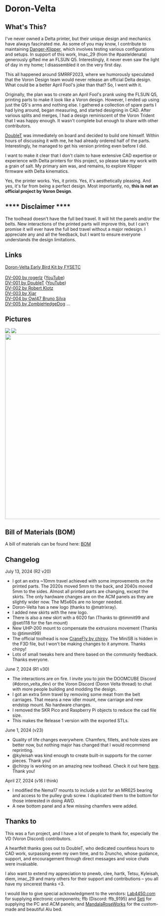 # Doron-Velta

## What's This?

I've never owned a Delta printer, but their unique design and mechanics have always fascinated me. As some of you may know, I contribute to maintaining [Danger-Klipper](https://github.com/DangerKlippers/danger-klipper), which involves testing various configurations and setups. In support of this work, Imac_29 (from the #pasteldenata) generously gifted me an FLSUN Q5. Interestingly, it never even saw the light of day in my home; I disassembled it on the very first day.

This all happened around SMRRF2023, where we humorously speculated that the Voron Design team would never release an official Delta design. What could be a better April Fool's joke than that? So, I went with it.

Originally, the plan was to create an April Fool's prank using the FLSUN Q5, printing parts to make it look like a Voron design. However, I ended up using just the Q5's arms and nothing else. I gathered a collection of spare parts I had lying around, began measuring, and started designing in CAD. After various splits and merges, I had a design reminiscent of the Voron Trident that I was happy enough. It wasn't complete but enough to share with other contributors.

[DoubleT](https://github.com/3DPrintingMods) was immediately on board and decided to build one himself. Within hours of discussing it with me, he had already ordered half of the parts. Interestingly, he managed to get his version printing even before I did.

I want to make it clear that I don't claim to have extensive CAD expertise or experience with Delta printers for this project, so please take my work with a grain of salt. My primary aim was, and remains, to explore Klipper firmware with Delta kinematics.

Yes, the printer works. Yes, it prints. Yes, it's aesthetically pleasing. And yes, it's far from being a perfect design. Most importantly, no, **this is not an official project by Voron Design**.

## **** Disclaimer ****

The toolhead doesn't have the full bed travel. It will hit the panels and/or the belts. New interactions of the printed parts will improve this, but I can't promise it will ever have the full bed travel without a major redesign.
I appreciate any and all the feedback, but I want to ensure everyone understands the design limitations.

## Links

[Doron-Velta Early Bird Kit by FYSETC](https://s.click.aliexpress.com/e/_DejsxX9)\
\
[DV-000 by rogerlz](https://www.reddit.com/r/voroncorexy/comments/1bsr2d7/special_serial_request_dv000_rogerlz/) ([YouTube](https://www.youtube.com/watch?v=DuFxvsZ5HEU))\
[DV-001 by DoubleT](https://www.reddit.com/r/voroncorexy/comments/1bsrmby/special_serial_request_dv001_doublet/) ([YouTube](https://www.youtube.com/watch?v=adXSPTnKe_0))\
[DV-002 by Robert Klotz](https://www.reddit.com/r/voroncorexy/comments/1cw2izk/special_serial_request_dv002_robert_klotz/)\
[DV-003 by Xiar](https://www.reddit.com/r/voroncorexy/comments/1d45y17/special_serial_request_dv_xiar/)\
[DV-004 by Owl47 Bruno Silva](https://discord.com/channels/825469421346226226/1246869064173748285/1246998381964824697)\
[DV-005 by ZombieHedgeDog](https://discord.com/channels/825469421346226226/1246869064173748285/1247178407012208701)
...

## Pictures

<img src="images/dv-000.png"/> <img src="images/RMRRF.jpg"/>
<img src="images/dv-001.png" height="600" />

## Bill of Materials (BOM)
A bill of materials can be found here: [BOM](./BOM.md)

## Changelog

July 13, 2024 (R2 v20)
  - I got an extra ~10mm travel achieved with some improvements on the printed parts. The 2020s moved 5mm to the back, and 2040s moved 5mm to the sides. Almost all printed parts are changing, except the skirts. The only hardware changes are on the ACM panels as they are slightly wider now. The M5x60s are no longer needed.
  - Doron-Velta has a new logo (thanks to @matrixray).
  - I added new skirts with the new logo.
  - There is also a new skirt with a 6020 fan (Thanks to @timmit99 and @seti118 for the fan mount)
  - New UHP-200 mount to compensate the extrusions movement (Thanks to @timmit99)
  - The official toolhead is now [CraneFly by chirpy](https://github.com/chirpy2605/voron/tree/main/general/CraneFly). The MiniSB is hidden in the F3D file, but I won't be making changes to it anymore. Thanks chirpy!
  - Lots of small tweaks here and there based on the community feedback. Thanks everyone.

June 7, 2024 (R1 v30)
  - The interactions are on fire. I invite you to join the DOOMCUBE Discord (#doron_velta_dev) or the Voron Discord (Doron Velta thread) to chat with more people building and modding the design.
  - I got an extra 5mm travel by removing some meat from the belt carriages. That means a new idler mount, new carriage and new endstop mount. No hardware changes.
  - I removed the SKR Pico and Raspberry Pi objects to reduce the cad file size.
  - This makes the Release 1 version with the exported STLs.

June 1, 2024 (v23)
  - Quality of life changes everywhere. Chamfers, fillets, and hole sizes are better now, but nothing major has changed that I would recommend reprinting.
  - @kyleisah was kind enough to create built-in supports for the corner pieces. Thank you!
  - @chirpy is working on an amazing new toolhead. Check it out here [here](https://github.com/chirpy2605/voron/tree/main/general/CraneFly). Thank you!

April 27, 2024 (v16 I think)
  - I modified the Nema17 mounts to include a slot for an MR625 bearing and access to the pulley grub screw. I duplicated them to the bottom for those interested in doing AWD.
  - A new bottom panel and a few missing chamfers were added.

## Thanks to

This was a fun project, and I have a lot of people to thank for, especially the VD (Voron Discord) contributors.

A heartfelt thanks goes out to DoubleT, who dedicated countless hours to CAD work, surpassing even my own time, and to Zruncho, whose guidance, support, and encouragement through direct messages and voice chats were invaluable.

I also want to extend my appreciation to pnewb, clee, hartk, Tetsu, Kyleisah, diem, imac_29 and many others for their support and contributions – you all have my sincerest thanks <3.

I would like to give special acknowledgment to the vendors: [Lab4450.com](https://lab4450.com) for supplying electronic components; ffb (Discord: ffb_9195) and [Seti](https://viperworx.uk) for supplying the PC and ACM panels; and [MandalaRoseWorks](https://mandalaroseworks.com) for the custom-made and beautiful Alu bed.
